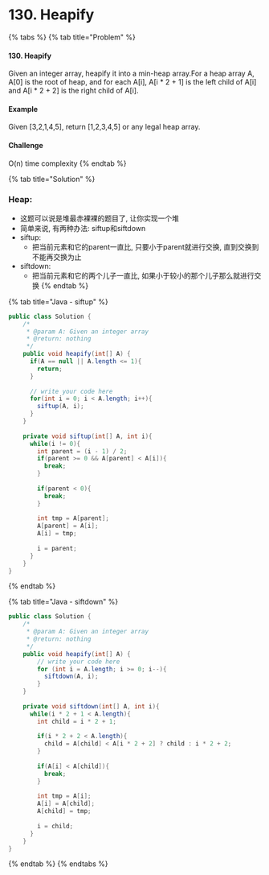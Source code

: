 # 130. Heapify

{% tabs %}
{% tab title="Problem" %}
#### 130. Heapify

Given an integer array, heapify it into a min-heap array.For a heap array A, A\[0\] is the root of heap, and for each A\[i\], A\[i \* 2 + 1\] is the left child of A\[i\] and A\[i \* 2 + 2\] is the right child of A\[i\].

#### Example

Given \[3,2,1,4,5\], return \[1,2,3,4,5\] or any legal heap array.

#### Challenge

O\(n\) time complexity
{% endtab %}

{% tab title="Solution" %}
### Heap:

* 这题可以说是堆最赤裸裸的题目了, 让你实现一个堆
* 简单来说, 有两种办法: siftup和siftdown
* siftup:
  * 把当前元素和它的parent一直比, 只要小于parent就进行交换, 直到交换到不能再交换为止
* siftdown:
  * 把当前元素和它的两个儿子一直比, 如果小于较小的那个儿子那么就进行交换
{% endtab %}

{% tab title="Java - siftup" %}
```java
public class Solution {
    /*
     * @param A: Given an integer array
     * @return: nothing
     */
    public void heapify(int[] A) {
      if(A == null || A.length <= 1){
        return;
      }
      
      // write your code here
      for(int i = 0; i < A.length; i++){
        siftup(A, i);
      }
    }
    
    private void siftup(int[] A, int i){
      while(i != 0){
        int parent = (i - 1) / 2;
        if(parent >= 0 && A[parent] < A[i]){
          break;
        } 
        
        if(parent < 0){
          break;
        }
        
        int tmp = A[parent];
        A[parent] = A[i];
        A[i] = tmp;
        
        i = parent;
      }
    }
}
```
{% endtab %}

{% tab title="Java - siftdown" %}
```java
public class Solution {
    /*
     * @param A: Given an integer array
     * @return: nothing
     */
    public void heapify(int[] A) {
        // write your code here
        for (int i = A.length; i >= 0; i--){
          siftdown(A, i);
        }
    }
    
    private void siftdown(int[] A, int i){
      while(i * 2 + 1 < A.length){
        int child = i * 2 + 1;
        
        if(i * 2 + 2 < A.length){
          child = A[child] < A[i * 2 + 2] ? child : i * 2 + 2;
        }
        
        if(A[i] < A[child]){
          break;
        }
        
        int tmp = A[i];
        A[i] = A[child];
        A[child] = tmp;
        
        i = child;
      }
    }
}
```
{% endtab %}
{% endtabs %}

